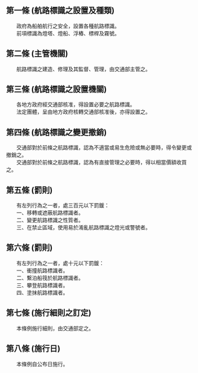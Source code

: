 第一條 (航路標識之設置及種類)
-----------------------------
　　政府為船舶航行之安全，設置各種航路標識。  
　　前項標識為燈塔、燈船、浮樁、標桿及霧號。  


第二條 (主管機關)
-----------------
　　航路標識之建造、修理及其監督、管理，由交通部主管之。  


第三條 (航路標識之設置機關)
---------------------------
　　各地方政府經交通部核准，得設置必要之航路標識。  
　　法定團體，呈由地方政府核轉交通部核准後，亦得設置之。  


第四條 (航路標識之變更撤銷)
---------------------------
　　交通部對於前條之航路標識，認為不適當或易生危險或無必要時，得令變更或撤銷之。  
　　交通部對於前條之航路標識，認為有直接管理之必要時，得以相當價額收買之。  


第五條 (罰則)
-------------
　　有左列行為之一者，處三百元以下罰鍰：  
　　一、移轉或遮蔽航路標識者。  
　　二、變更航路標識之性質者。  
　　三、在禁止區域，使用易於淆亂航路標識之燈光或警號者。  


第六條 (罰則)
-------------
　　有左列行為之一者，處十元以下罰鍰：  
　　一、衝撞航路標識者。  
　　二、繫泊船筏於航路標識者。  
　　三、攀登航路標識者。  
　　四、塗抹航路標識者。  


第七條 (施行細則之訂定)
-----------------------
　　本條例施行細則，由交通部定之。  


第八條 (施行日)
---------------
　　本條例自公布日施行。